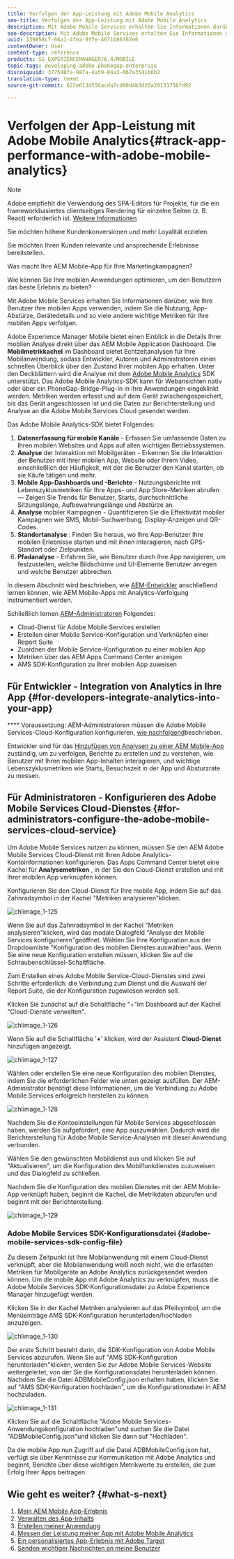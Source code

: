 ```yaml
---
title: Verfolgen der App-Leistung mit Adobe Mobile Analytics
seo-title: Verfolgen der App-Leistung mit Adobe Mobile Analytics
description: Mit Adobe Mobile Services erhalten Sie Informationen darüber, wie Ihre Benutzer Ihre mobilen Apps verwenden, indem Sie die Nutzung, App-Abstürze, Gerätedetails und so viele andere wichtige Metriken für Ihre mobilen Apps verfolgen. Auf dieser Seite erfahren Sie mehr.
seo-description: Mit Adobe Mobile Services erhalten Sie Informationen darüber, wie Ihre Benutzer Ihre mobilen Apps verwenden, indem Sie die Nutzung, App-Abstürze, Gerätedetails und so viele andere wichtige Metriken für Ihre mobilen Apps verfolgen. Auf dieser Seite erfahren Sie mehr.
uuid: 139858c7-66a1-4fea-9f7e-4671b86f67e6
contentOwner: User
content-type: reference
products: SG_EXPERIENCEMANAGER/6.4/MOBILE
topic-tags: developing-adobe-phonegap-enterprise
discoiquuid: 377548fa-987a-4a59-84a3-067a3541b6b2
translation-type: tm+mt
source-git-commit: 622e613d556acda7cd98d4b3d20a20133756fd92

---
```



# Verfolgen der App-Leistung mit Adobe Mobile Analytics{#track-app-performance-with-adobe-mobile-analytics}

>[!NOTE]
>
>Adobe empfiehlt die Verwendung des SPA-Editors für Projekte, für die ein frameworkbasiertes clientseitiges Rendering für einzelne Seiten (z. B. React) erforderlich ist. [Weitere Informationen](/help/sites-developing/spa-overview.md)

Sie möchten höhere Kundenkonversionen und mehr Loyalität erzielen.

Sie möchten Ihren Kunden relevante und ansprechende Erlebnisse bereitstellen.

Was macht Ihre AEM Mobile-App für Ihre Marketingkampagnen?

Wie können Sie Ihre mobilen Anwendungen optimieren, um den Benutzern das beste Erlebnis zu bieten?

Mit Adobe Mobile Services erhalten Sie Informationen darüber, wie Ihre Benutzer Ihre mobilen Apps verwenden, indem Sie die Nutzung, App-Abstürze, Gerätedetails und so viele andere wichtige Metriken für Ihre mobilen Apps verfolgen.

Adobe Experience Manager Mobile bietet einen Einblick in die Details Ihrer mobilen Analyse direkt über das AEM Mobile Application Dashboard. Die **Mobilmetrikkachel** im Dashboard bietet Echtzeitanalysen für Ihre Mobilanwendung, sodass Entwickler, Autoren und Administratoren einen schnellen Überblick über den Zustand Ihrer mobilen App erhalten. Unter den Deckblättern wird die Analyse mit dem [Adobe Mobile Analytics](https://www.adobe.com/ca/solutions/digital-analytics/mobile-web-apps-analytics.html) SDK unterstützt. Das Adobe Mobile Analytics-SDK kann für Webansichten nativ oder über ein PhoneGap-Bridge-Plug-In in Ihre Anwendungen eingeklinkt werden. Metriken werden erfasst und auf dem Gerät zwischengespeichert, bis das Gerät angeschlossen ist und die Daten zur Berichterstellung und Analyse an die Adobe Mobile Services Cloud gesendet werden.

Das Adobe Mobile Analytics-SDK bietet Folgendes:

1. **Datenerfassung für mobile Kanäle** - Erfassen Sie umfassende Daten zu Ihren mobilen Websites und Apps auf allen wichtigen Betriebssystemen.
1. **Analyse** der Interaktion mit Mobilgeräten - Erkennen Sie die Interaktion der Benutzer mit Ihrer mobilen App, Website oder Ihrem Video, einschließlich der Häufigkeit, mit der die Benutzer den Kanal starten, ob sie Käufe tätigen und mehr.
1. **Mobile App-Dashboards und -Berichte** - Nutzungsberichte mit Lebenszyklusmetriken für Ihre Apps- und App Store-Metriken abrufen — Zeigen Sie Trends für Benutzer, Starts, durchschnittliche Sitzungslänge, Aufbewahrungslänge und Abstürze an.
1. **Analyse** mobiler Kampagnen - Quantifizieren Sie die Effektivität mobiler Kampagnen wie SMS, Mobil-Suchwerbung, Display-Anzeigen und QR-Codes.
1. **Standortanalyse** : Finden Sie heraus, wo Ihre App-Benutzer Ihre mobilen Erlebnisse starten und mit ihnen interagieren, nach GPS-Standort oder Zielpunkten.
1. **Pfadanalyse** - Erfahren Sie, wie Benutzer durch Ihre App navigieren, um festzustellen, welche Bildschirme und UI-Elemente Benutzer anregen und welche Benutzer abbrechen.

In diesem Abschnitt wird beschrieben, wie [AEM-Entwickler](#developers) anschließend lernen können, wie AEM Mobile-Apps mit Analytics-Verfolgung instrumentiert werden.

Schließlich lernen [AEM-Administratoren](#administrators) Folgendes:

* Cloud-Dienst für Adobe Mobile Services erstellen
* Erstellen einer Mobile Service-Konfiguration und Verknüpfen einer Report Suite
* Zuordnen der Mobile Service-Konfiguration zu einer mobilen App
* Metriken über das AEM Apps Command Center anzeigen
* AMS SDK-Konfiguration zu Ihrer mobilen App zuweisen

## Für Entwickler - Integration von Analytics in Ihre App {#for-developers-integrate-analytics-into-your-app}

**** Voraussetzung: AEM-Administratoren müssen die Adobe Mobile Services-Cloud-Konfiguration konfigurieren, [wie nachfolgend](#amscloudserviceconfig)beschrieben.

Entwickler sind für das [Hinzufügen von Analysen zu einer AEM Mobile-App](/help/mobile/phonegap-add-analytics-to-apps.md) zuständig, um zu verfolgen, Berichte zu erstellen und zu verstehen, wie Benutzer mit Ihren mobilen App-Inhalten interagieren, und wichtige Lebenszyklusmetriken wie Starts, Besuchszeit in der App und Absturzrate zu messen.

## Für Administratoren - Konfigurieren des Adobe Mobile Services Cloud-Dienstes {#for-administrators-configure-the-adobe-mobile-services-cloud-service}

Um Adobe Mobile Services nutzen zu können, müssen Sie den AEM Adobe Mobile Services Cloud-Dienst mit Ihren Adobe Analytics-Kontoinformationen konfigurieren. Das Apps Command Center bietet eine Kachel für **Analysemetriken** , in der Sie den Cloud-Dienst erstellen und mit Ihrer mobilen App verknüpfen können.

Konfigurieren Sie den Cloud-Dienst für Ihre mobile App, indem Sie auf das Zahnradsymbol in der Kachel &quot;Metriken analysieren&quot;klicken.

![chlimage_1-125](assets/chlimage_1-125.png)

Wenn Sie auf das Zahnradsymbol in der Kachel &quot;Metriken analysieren&quot;klicken, wird das modale Dialogfeld &quot;Analyse der Mobile Services konfigurieren&quot;geöffnet. Wählen Sie Ihre Konfiguration aus der Dropdownliste &quot;Konfiguration des mobilen Dienstes auswählen&quot;aus. Wenn Sie eine neue Konfiguration erstellen müssen, klicken Sie auf die Schraubenschlüssel-Schaltfläche.

Zum Erstellen eines Adobe Mobile Service-Cloud-Dienstes sind zwei Schritte erforderlich: die Verbindung zum Dienst und die Auswahl der Report Suite, die der Konfiguration zugewiesen werden soll.

Klicken Sie zunächst auf die Schaltfläche &quot;+&quot;im Dashboard auf der Kachel &quot;Cloud-Dienste verwalten&quot;.

![chlimage_1-126](assets/chlimage_1-126.png)

Wenn Sie auf die Schaltfläche &#39;**+**&#39; klicken, wird der Assistent **Cloud-Dienst** hinzufügen angezeigt.

![chlimage_1-127](assets/chlimage_1-127.png)

Wählen oder erstellen Sie eine neue Konfiguration des mobilen Dienstes, indem Sie die erforderlichen Felder wie unten gezeigt ausfüllen. Der AEM-Administrator benötigt diese Informationen, um die Verbindung zu Adobe Mobile Services erfolgreich herstellen zu können.

![chlimage_1-128](assets/chlimage_1-128.png)

Nachdem Sie die Kontoeinstellungen für Mobile Services abgeschlossen haben, werden Sie aufgefordert, eine App auszuwählen. Dadurch wird die Berichterstellung für Adobe Mobile Service-Analysen mit dieser Anwendung verbunden.

Wählen Sie den gewünschten Mobildienst aus und klicken Sie auf &quot;Aktualisieren&quot;, um die Konfiguration des Mobilfunkdienstes zuzuweisen und das Dialogfeld zu schließen.

Nachdem Sie die Konfiguration des mobilen Dienstes mit der AEM Mobile-App verknüpft haben, beginnt die Kachel, die Metrikdaten abzurufen und beginnt mit der Berichterstellung.

![chlimage_1-129](assets/chlimage_1-129.png)

### Adobe Mobile Services SDK-Konfigurationsdatei {#adobe-mobile-services-sdk-config-file}

Zu diesem Zeitpunkt ist Ihre Mobilanwendung mit einem Cloud-Dienst verknüpft, aber die Mobilanwendung weiß noch nicht, wie die erfassten Metriken für Mobilgeräte an Adobe Analytics zurückgesendet werden können. Um die mobile App mit Adobe Analytics zu verknüpfen, muss die Adobe Mobile Services SDK-Konfigurationsdatei zu Adobe Experience Manager hinzugefügt werden.

Klicken Sie in der Kachel Metriken analysieren auf das Pfeilsymbol, um die Menüeinträge AMS SDK-Konfiguration herunterladen/hochladen anzuzeigen.

![chlimage_1-130](assets/chlimage_1-130.png)

Der erste Schritt besteht darin, die SDK-Konfiguration von Adobe Mobile Services abzurufen. Wenn Sie auf &quot;AMS SDK-Konfiguration herunterladen&quot;klicken, werden Sie zur Adobe Mobile Services-Website weitergeleitet, von der Sie die Konfigurationsdatei herunterladen können. Nachdem Sie die Datei ADBMobileConfig.json erhalten haben, klicken Sie auf &quot;AMS SDK-Konfiguration hochladen&quot;, um die Konfigurationsdatei in AEM hochzuladen.

![chlimage_1-131](assets/chlimage_1-131.png)

Klicken Sie auf die Schaltfläche &quot;Adobe Mobile Services-Anwendungskonfiguration hochladen&quot;und suchen Sie die Datei &quot;ADBMobileConfig.json&quot;und klicken Sie dann auf &quot;Hochladen&quot;.

Da die mobile App nun Zugriff auf die Datei ADBMobileConfig.json hat, verfügt sie über Kenntnisse zur Kommunikation mit Adobe Analytics und beginnt, Berichte über diese wichtigen Metrikwerte zu erstellen, die zum Erfolg Ihrer Apps beitragen.

## Wie geht es weiter? {#what-s-next}

1. [Mein AEM Mobile App-Erlebnis](/help/mobile/starting-aem-phonegap-app.md) 
1. [Verwalten des App-Inhalts](/help/mobile/phonegap-manage-app-content.md) 
1. [Erstellen meiner Anwendung](/help/mobile/building-app-mobile-phonegap.md) 
1. [Messen der Leistung meiner App mit Adobe Mobile Analytics](/help/mobile/phonegap-intro-to-app-analytics.md) 
1. [Ein personalisiertes App-Erlebnis mit Adobe Target](/help/mobile/phonegap-aem-mobile-content-personalization.md) 
1. [Senden wichtiger Nachrichten an meine Benutzer](/help/mobile/phonegap-push-notifications.md) 